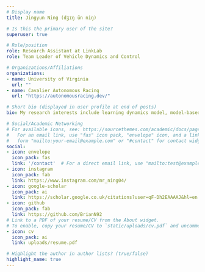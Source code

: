 ```yaml
---
# Display name
title: Jingyun Ning (dʒɪŋ ün niŋ)

# Is this the primary user of the site?
superuser: true

# Role/position
role: Research Assistant at LinkLab
role: Team Leader of Vehicle Dynamics and Control

# Organizations/Affiliations
organizations:
- name: University of Virginia
  url: ""
- name: Cavalier Autonomous Racing
  url: "https://autonomousracing.dev/"

# Short bio (displayed in user profile at end of posts)
bio: My research interests include learning dynamics model, model-based control.

# Social/Academic Networking
# For available icons, see: https://sourcethemes.com/academic/docs/page-builder/#icons
#   For an email link, use "fas" icon pack, "envelope" icon, and a link in the
#   form "mailto:your-email@example.com" or "#contact" for contact widget.
social:
- icon: envelope
  icon_pack: fas
  link: '/contact'  # For a direct email link, use "mailto:test@example.org".
- icon: instagram
  icon_pack: fab
  link: https://www.instagram.com/mr_ning04/
- icon: google-scholar
  icon_pack: ai
  link: https://scholar.google.co.uk/citations?user=qF-Dh2EAAAAJ&hl=en
- icon: github
  icon_pack: fab
  link: https://github.com/BrianN92
# Link to a PDF of your resume/CV from the About widget.
# To enable, copy your resume/CV to `static/uploads/cv.pdf` and uncomment the lines below.
- icon: cv
  icon_pack: ai
  link: uploads/resume.pdf

# Highlight the author in author lists? (true/false)
highlight_name: true
---
```

